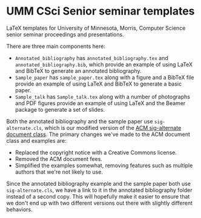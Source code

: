 # UMM CSci Senior seminar templates

LaTeX templates for University of Minnesota, Morris, Computer Science senior seminar proceedings and presentations.

There are three main components here:
* ```Annotated_bibliography``` has ```annotated_bibliography.tex``` and ```annotated_bibliography.bib```, which provide an example of using LaTeX and BibTeX to generate an annotated bibliography.
* ```Sample_paper``` has ```sample_paper.tex``` along with a figure and a BibTeX file provide an example of using LaTeX and BibTeX to generate a basic paper.
* ```Sample_talk``` has ```Sample_talk.tex``` along with a number of photographs and PDF figures provide an example of using LaTeX and the Beamer package to generate a set of slides.

Both the annotated bibliography and the sample paper use ```sig-alternate.cls```, which is our modified version of the [ACM sig-alternate document class](http://www.acm.org/sigs/publications/proceedings-templates). The primary changes we've made to the ACM document class and examples are:
* Replaced the copyright notice with a Creative Commons license.
* Removed the ACM document fees.
* Simplified the examples somewhat, removing features such as multiple authors that we're not likely to use.

Since the annotated bibliography example and the sample paper both use ```sig-alternate.cls```, we have a link to it in the annotated bibliography folder instead of a second copy. This will hopefully make it easier to ensure that we don't end up with two different versions out there with slightly different behaviors.

